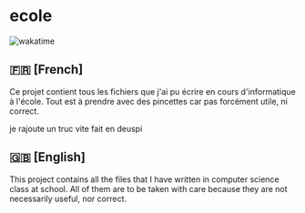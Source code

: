 # ecole

![wakatime](https://wakatime.com/badge/user/635b4c51-3103-41e6-85f8-609ac1cf13e0/project/f6066cd4-20cd-4ebd-9530-26ace82af0c1.svg)

## 🇫🇷 [French]

Ce projet contient tous les fichiers que j'ai pu écrire en cours d'informatique à l'école. Tout est à prendre avec des pincettes car pas forcément utile, ni correct.

je rajoute un truc vite fait en deuspi

## 🇬🇧 [English]

This project contains all the files that I have written in computer science class at school. All of them are to be taken with care because they are not necessarily useful, nor correct.
